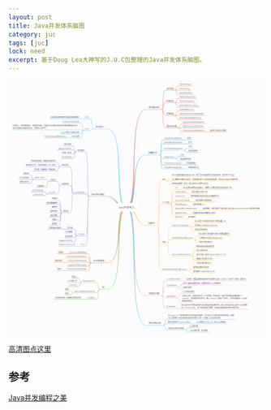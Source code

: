 ```yaml
---
layout: post
title: Java并发体系脑图
category: juc
tags: [juc]
lock: need
excerpt: 基于Doug Lea大神写的J.U.C包整理的Java并发体系脑图。
---
```


![](https://raw.githubusercontent.com/xmzpc/PicBed/master/img/201910/20191017170314.jpg)

[高清图点这里](https://raw.githubusercontent.com/xmzpc/PicBed/master/img/201910/20191017170314.jpg)

## 参考

[Java并发编程之美]()